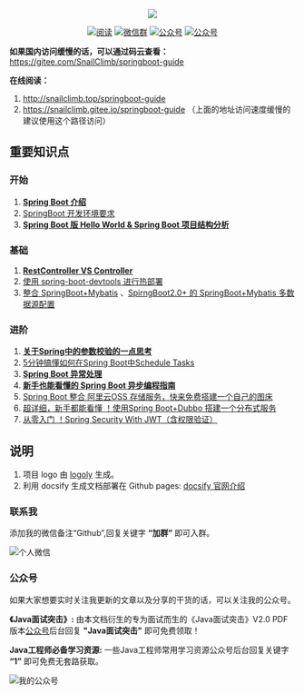 <p align="center">
<a href="https://github.com/Snailclimb/springboot-guide" target="_blank">
	<img src="https://my-blog-to-use.oss-cn-beijing.aliyuncs.com/2019-7/spring-boot-guide.png" width=""/>
</a>
</p>

<p align="center">
  <a href="http://snailclimb.top/springboot-guide/#/"><img src="https://img.shields.io/badge/阅读-read-brightgreen.svg" alt="阅读"></a>
  <a href="#联系我"><img src="https://img.shields.io/badge/chat-微信群-blue.svg" alt="微信群"></a>
  <a href="#公众号"><img src="https://img.shields.io/badge/%E5%85%AC%E4%BC%97%E5%8F%B7-JavaGuide-lightgrey.svg" alt="公众号"></a>
  <a href="#公众号"><img src="https://img.shields.io/badge/PDF-Java面试突击-important.svg" alt="公众号"></a>
</p>

**如果国内访问缓慢的话，可以通过码云查看：** https://gitee.com/SnailClimb/springboot-guide

**在线阅读：**

1. http://snailclimb.top/springboot-guide
2. https://snailclimb.gitee.io/springboot-guide （上面的地址访问速度缓慢的建议使用这个路径访问）

## 重要知识点

### 开始

1. **[Spring Boot 介绍](./start/springboot-introduction.md)**
2. [SpringBoot 开发环境要求](./start/springboot-system-requirements.md)
3. **[Spring Boot 版 Hello World & Spring Boot 项目结构分析](./start/springboot-hello-world.md)**

### 基础

1. **[RestController VS Controller](./basis/RestControllerVSController.md)** 
2. [使用 spring-boot-devtools 进行热部署](./basis/spring-boot-devtools.md)
3. [整合 SpringBoot+Mybatis](./basis/springboot-mybatis.md) 、[SpirngBoot2.0+ 的 SpringBoot+Mybatis 多数据源配置](./basis/springboot-mybatis-mutipledatasource.md)

### 进阶

1. **[关于Spring中的参数校验的一点思考](./advanced/spring-bean-validation.md)**
2. [5分钟搞懂如何在Spring Boot中Schedule Tasks](./advanced/SpringBoot-ScheduleTasks.md) 
3. **[Spring Boot 异常处理](./advanced/springboot-handle-exception.md)**
4. **[新手也能看懂的 Spring Boot 异步编程指南](./advanced/springboot-async.md)**
5. [Spring Boot 整合 阿里云OSS 存储服务，快来免费搭建一个自己的图床](./advanced/springboot-oss.md)
6. [超详细，新手都能看懂 ！使用Spring Boot+Dubbo 搭建一个分布式服务](./advanced/springboot-dubbo.md)
7. [从零入门 ！Spring Security With JWT（含权限验证）](https://github.com/Snailclimb/spring-security-jwt-guide)

## 说明

1. 项目 logo 由 [logoly](https://logoly.pro/#/) 生成。
2. 利用 docsify 生成文档部署在 Github pages: [docsify 官网介绍](https://docsify.js.org/#/)

### 联系我

添加我的微信备注“Github”,回复关键字 **“加群”** 即可入群。

![个人微信](https://my-blog-to-use.oss-cn-beijing.aliyuncs.com/2019-7/wechat3.jpeg)

### 公众号

如果大家想要实时关注我更新的文章以及分享的干货的话，可以关注我的公众号。

**《Java面试突击》:** 由本文档衍生的专为面试而生的《Java面试突击》V2.0 PDF 版本[公众号](#公众号)后台回复 **"Java面试突击"** 即可免费领取！

**Java工程师必备学习资源:** 一些Java工程师常用学习资源公众号后台回复关键字 **“1”** 即可免费无套路获取。 

![我的公众号](https://my-blog-to-use.oss-cn-beijing.aliyuncs.com/2019-6/167598cd2e17b8ec.png)